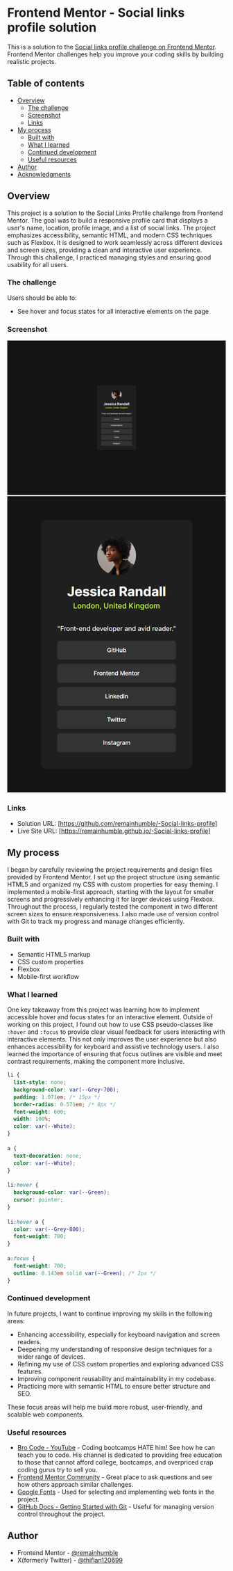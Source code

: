 # Frontend Mentor - Social links profile solution

This is a solution to the [Social links profile challenge on Frontend Mentor](https://www.frontendmentor.io/challenges/social-links-profile-UG32l9m6dQ). Frontend Mentor challenges help you improve your coding skills by building realistic projects.

## Table of contents

- [Overview](#overview)
  - [The challenge](#the-challenge)
  - [Screenshot](#screenshot)
  - [Links](#links)
- [My process](#my-process)
  - [Built with](#built-with)
  - [What I learned](#what-i-learned)
  - [Continued development](#continued-development)
  - [Useful resources](#useful-resources)
- [Author](#author)
- [Acknowledgments](#acknowledgments)

## Overview

This project is a solution to the Social Links Profile challenge from Frontend Mentor. The goal was to build a responsive profile card that displays a user's name, location, profile image, and a list of social links. The project emphasizes accessibility, semantic HTML, and modern CSS techniques such as Flexbox. It is designed to work seamlessly across different devices and screen sizes, providing a clean and interactive user experience. Through this challenge, I practiced managing styles and ensuring good usability for all users.

### The challenge

Users should be able to:

- See hover and focus states for all interactive elements on the page

### Screenshot

![](./social-links-profile-desktop.png)
![](./social-links-profile-mobile.png)

### Links

- Solution URL: [https://github.com/remainhumble/-Social-links-profile]
- Live Site URL: [https://remainhumble.github.io/-Social-links-profile]

## My process

I began by carefully reviewing the project requirements and design files provided by Frontend Mentor. I set up the project structure using semantic HTML5 and organized my CSS with custom properties for easy theming. I implemented a mobile-first approach, starting with the layout for smaller screens and progressively enhancing it for larger devices using Flexbox. Throughout the process, I regularly tested the component in two different screen sizes to ensure responsiveness. I also made use of version control with Git to track my progress and manage changes efficiently.

### Built with

- Semantic HTML5 markup
- CSS custom properties
- Flexbox
- Mobile-first workflow

### What I learned

One key takeaway from this project was learning how to implement accessible hover and focus states for an interactive element. Outside of working on this project, I found out how to use CSS pseudo-classes like `:hover` and `:focus` to provide clear visual feedback for users interacting with interactive elements. This not only improves the user experience but also enhances accessibility for keyboard and assistive technology users. I also learned the importance of ensuring that focus outlines are visible and meet contrast requirements, making the component more inclusive.

```css
li {
  list-style: none;
  background-color: var(--Grey-700);
  padding: 1.071em; /* 15px */
  border-radius: 0.571em; /* 8px */
  font-weight: 600;
  width: 100%;
  color: var(--White);
}

a {
  text-decoration: none;
  color: var(--White);
}

li:hover {
  background-color: var(--Green);
  cursor: pointer;
}

li:hover a {
  color: var(--Grey-800);
  font-weight: 700;
}

a:focus {
  font-weight: 700;
  outline: 0.143em solid var(--Green); /* 2px */
}
```

### Continued development

In future projects, I want to continue improving my skills in the following areas:

- Enhancing accessibility, especially for keyboard navigation and screen readers.
- Deepening my understanding of responsive design techniques for a wider range of devices.
- Refining my use of CSS custom properties and exploring advanced CSS features.
- Improving component reusability and maintainability in my codebase.
- Practicing more with semantic HTML to ensure better structure and SEO.

These focus areas will help me build more robust, user-friendly, and scalable web components.

### Useful resources

- [Bro Code - YouTube](https://www.youtube.com/@BroCodez) - Coding bootcamps HATE him!
  See how he can teach you to code.
  His channel is dedicated to providing free education to those that cannot afford college, bootcamps, and overpriced crap coding gurus try to sell you.
- [Frontend Mentor Community](https://www.frontendmentor.io/community) - Great place to ask questions and see how others approach similar challenges.
- [Google Fonts](https://fonts.google.com/) - Used for selecting and implementing web fonts in the project.
- [GitHub Docs - Getting Started with Git](https://docs.github.com/en/get-started/quickstart) - Useful for managing version control throughout the project.

## Author

- Frontend Mentor - [@remainhumble](https://www.frontendmentor.io/profile/remainhumble)
- X(formerly Twitter) - [@thiflan120699](https://x.com/thiflan120699)
